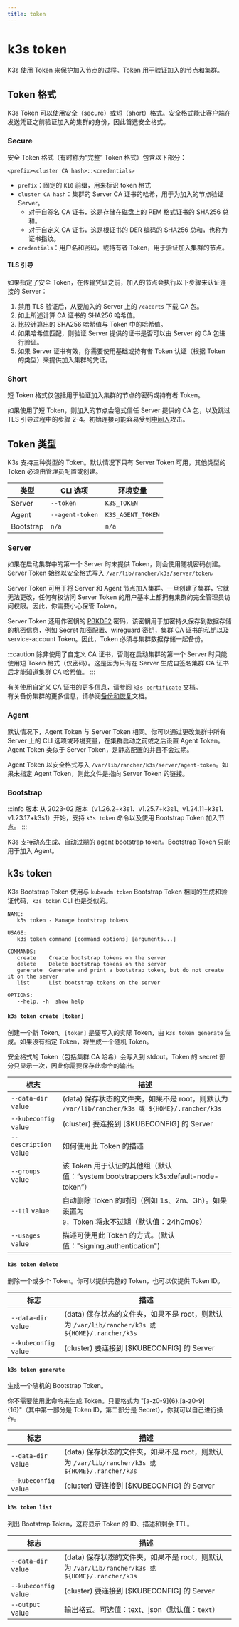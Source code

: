 ```yaml
---
title: token
---
```


# k3s token

K3s 使用 Token 来保护加入节点的过程。Token 用于验证加入的节点和集群。

## Token 格式

K3s Token 可以使用安全（secure）或短（short）格式。安全格式能让客户端在发送凭证之前验证加入的集群的身份，因此首选安全格式。

### Secure

安全 Token 格式（有时称为“完整” Token 格式）包含以下部分：

`<prefix><cluster CA hash>::<credentials>`

* `prefix`：固定的 `K10` 前缀，用来标识 token 格式
* `cluster CA hash`：集群的 Server CA 证书的哈希，用于为加入的节点验证 Server。
   * 对于自签名 CA 证书，这是存储在磁盘上的 PEM 格式证书的 SHA256 总和。
   * 对于自定义 CA 证书，这是根证书的 DER 编码的 SHA256 总和，也称为证书指纹。
* `credentials`：用户名和密码，或持有者 Token，用于验证加入集群的节点。

#### TLS 引导

如果指定了安全 Token，在传输凭证之前，加入的节点会执行以下步骤来认证连接的 Server：
1. 禁用 TLS 验证后，从要加入的 Server 上的 `/cacerts` 下载 CA 包。
2. 如上所述计算 CA 证书的 SHA256 哈希值。
3. 比较计算出的 SHA256 哈希值与 Token 中的哈希值。
4. 如果哈希值匹配，则验证 Server 提供的证书是否可以由 Server 的 CA 包进行验证。
5. 如果 Server 证书有效，你需要使用基础或持有者 Token 认证（根据 Token 的类型）来提供加入集群的凭证。

### Short

短 Token 格式仅包括用于验证加入集群的节点的密码或持有者 Token。

如果使用了短 Token，则加入的节点会隐式信任 Server 提供的 CA 包，以及跳过 TLS 引导过程中的步骤 2-4。初始连接可能容易受到[中间人](https://en.wikipedia.org/wiki/Man-in-the-middle_attack)攻击。

## Token 类型

K3s 支持三种类型的 Token。默认情况下只有 Server Token 可用，其他类型的 Token 必须由管理员配置或创建。

| 类型 | CLI 选项 | 环境变量 |
--------- | --------------- | --------------------
| Server | `--token` | `K3S_TOKEN` |
| Agent | `--agent-token` | `K3S_AGENT_TOKEN` |
| Bootstrap | `n/a` | `n/a` |

### Server

如果在启动集群中的第一个 Server 时未提供 Token，则会使用随机密码创建。Server Token 始终以安全格式写入 `/var/lib/rancher/k3s/server/token`。

Server Token 可用于将 Server 和 Agent 节点加入集群。一旦创建了集群，它就无法更改，任何有权访问 Server Token 的用户基本上都拥有集群的完全管理员访问权限。因此，你需要小心保管 Token。

Server Token 还用作密钥的 [PBKDF2](https://en.wikipedia.org/wiki/PBKDF2) 密码，该密钥用于加密持久保存到数据存储的机密信息，例如 Secret 加密配置、wireguard 密钥，集群 CA 证书的私钥以及 service-account Token。因此，Token 必须与集群数据存储一起备份。

:::caution
除非使用了自定义 CA 证书，否则在启动集群的第一个 Server 时只能使用短 Token 格式（仅密码）。这是因为只有在 Server 生成自签名集群 CA 证书后才能知道集群 CA 哈希值。
:::

有关使用自定义 CA 证书的更多信息，请参阅 [`k3s certificate` 文档](certificate.md#)。  
有关备份集群的更多信息，请参阅[备份和恢复](../datastore/backup-restore.md)文档。

### Agent

默认情况下，Agent Token 与 Server Token 相同。你可以通过更改集群中所有 Server 上的 CLI 选项或环境变量，在集群启动之前或之后设置 Agent Token。Agent Token 类似于 Server Token，是静态配置的并且不会过期。

Agent Token 以安全格式写入 `/var/lib/rancher/k3s/server/agent-token`。如果未指定 Agent Token，则此文件是指向 Server Token 的链接。

### Bootstrap

:::info 版本
从 2023-02 版本（v1.26.2+k3s1、v1.25.7+k3s1、v1.24.11+k3s1、v1.23.17+k3s1）开始，支持 `k3s token` 命令以及使用 Bootstrap Token 加入节点。
:::

K3s 支持动态生成、自动过期的 agent bootstrap token。Bootstrap Token 只能用于加入 Agent。

## k3s token

K3s Bootstrap Token 使用与 `kubeadm token` Bootstrap Token 相同的生成和验证代码，`k3s token` CLI 也是类似的。

```
NAME:
   k3s token - Manage bootstrap tokens

USAGE:
   k3s token command [command options] [arguments...]

COMMANDS:
   create    Create bootstrap tokens on the server
   delete    Delete bootstrap tokens on the server
   generate  Generate and print a bootstrap token, but do not create it on the server
   list      List bootstrap tokens on the server

OPTIONS:
   --help, -h  show help
```

#### `k3s token create [token]`

创建一个新 Token。`[token]` 是要写入的实际 Token，由 `k3s token generate` 生成。如果没有指定 Token，将生成一个随机 Token。

安全格式的 Token（包括集群 CA 哈希）会写入到 stdout。Token 的 secret 部分只显示一次，因此你需要保存此命令的输出。

| 标志 | 描述 |
---- | ----
| `--data-dir` value | (data) 保存状态的文件夹，如果不是 root，则默认为 `/var/lib/rancher/k3s 或 ${HOME}/.rancher/k3s` |
| `--kubeconfig` value | (cluster) 要连接到 [$KUBECONFIG] 的 Server |
| `--description` value | 如何使用此 Token 的描述 |
| `--groups` value | 该 Token 用于认证的其他组（默认值：“system:bootstrappers:k3s:default-node-token”） |
| `--ttl` value | 自动删除 Token 的时间（例如 1s、2m、3h）。如果设置为 `0`，Token 将永不过期（默认值：24h0m0s） |
| `--usages` value | 描述可使用此 Token 的方式。(默认值："signing,authentication") |

#### `k3s token delete`

删除一个或多个 Token。你可以提供完整的 Token，也可以仅提供 Token ID。

| 标志 | 描述 |
---- | ----
| `--data-dir` value | (data) 保存状态的文件夹，如果不是 root，则默认为 `/var/lib/rancher/k3s 或 ${HOME}/.rancher/k3s` |
| `--kubeconfig` value | (cluster) 要连接到 [$KUBECONFIG] 的 Server |

#### `k3s token generate`

生成一个随机的 Bootstrap Token。

你不需要使用此命令来生成 Token。只要格式为 "[a-z0-9]{6}.[a-z0-9]{16}"（其中第一部分是 Token ID，第二部分是 Secret），你就可以自己进行操作。

| 标志 | 描述 |
---- | ----
| `--data-dir` value | (data) 保存状态的文件夹，如果不是 root，则默认为 `/var/lib/rancher/k3s 或 ${HOME}/.rancher/k3s` |
| `--kubeconfig` value | (cluster) 要连接到 [$KUBECONFIG] 的 Server |

#### `k3s token list`

列出 Bootstrap Token，这将显示 Token 的 ID、描述和剩余 TTL。

| 标志 | 描述 |
---- | ----
| `--data-dir` value | (data) 保存状态的文件夹，如果不是 root，则默认为 `/var/lib/rancher/k3s 或 ${HOME}/.rancher/k3s` |
| `--kubeconfig` value | (cluster) 要连接到 [$KUBECONFIG] 的 Server |
| `--output` value | 输出格式。可选值：text、json（默认值：`text`） |
